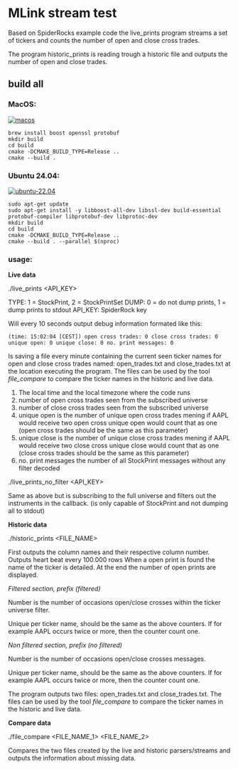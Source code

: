 # MLink stream test

Based on SpiderRocks example code the live_prints program streams a set of tickers and counts the number of open and close cross trades.

The program historic_prints is reading trough a historic file and outputs the number of open and close trades.

## build all

### MacOS:

[![macos](https://github.com/tickup-se/mlink_subscribe_test/actions/workflows/macos.yml/badge.svg)](https://github.com/tickup-se/mlink_subscribe_test/actions/workflows/macos.yml)

```
brew install boost openssl protobuf
mkdir build
cd build
cmake -DCMAKE_BUILD_TYPE=Release ..
cmake --build .
```

### Ubuntu 24.04:
[![ubuntu-22.04](https://github.com/tickup-se/mlink_subscribe_test/actions/workflows/ubuntu_24_04.yml/badge.svg)](https://github.com/tickup-se/mlink_subscribe_test/actions/workflows/ubuntu_24_04.yml)

```
sudo apt-get update
sudo apt-get install -y libboost-all-dev libssl-dev build-essential protobuf-compiler libprotobuf-dev libprotoc-dev
mkdir build
cd build
cmake -DCMAKE_BUILD_TYPE=Release ..
cmake --build . --parallel $(nproc)
```

### usage:

**Live data**

./live_prints <TYPE> <DUMP> <API_KEY> 

TYPE: 1 = StockPrint, 2 = StockPrintSet
DUMP: 0 = do not dump prints, 1 = dump prints to stdout
API_KEY: SpiderRock key

Will every 10 seconds output debug information formated like this:

```
(time: 15:02:04 [CEST]) open cross trades: 0 close cross trades: 0 unique open: 0 unique close: 0 no. print messages: 0
```

Is saving a file every minute containing the current seen ticker names for open and close cross trades named: open_trades.txt and close_trades.txt at the location executing the program. The files can be used by the tool *file_compare* to compare the ticker names in the historic and live data.


1. The local time and the local timezone where the code runs
2. number of open cross trades seen from the subscribed universe
3. number of close cross trades seen from the subscribed universe
4. unique open is the number of unique open cross trades mening if AAPL would receive two open cross unique open would count that as one (open cross trades should be the same as this parameter)
5. unique close is the number of unique close cross trades mening if AAPL would receive two close cross unique close would count that as one (close cross trades should be the same as this parameter)
6. no. print messages the number of all StockPrint messages without any filter decoded

./live_prints_no_filter <API_KEY>

Same as above but is subscribing to the full universe and filters out the instruments in the callback.
(is only capable of StockPrint and not dumping all to stdout)

**Historic data**

./historic_prints <FILE_NAME> 

First outputs the column names and their respective column number.
Outputs heart beat every 100.000 rows
When a open print is found the name of the ticker is detailed.
At the end the number of open prints are displayed.

*Filtered section, prefix (filtered)*

Number is the number of occasions open/close crosses within the ticker universe filter.

Unique per ticker name, should be the same as the above counters. If for example AAPL occurs twice or more, then the counter count one.

*Non filtered section, prefix (no filtered)*

Number is the number of occasions open/close crosses messages.

Unique per ticker name, should be the same as the above counters. If for example AAPL occurs twice or more, then the counter count one.


The program outputs two files: open_trades.txt and close_trades.txt. The files can be used by the tool *file_compare* to compare the ticker names in the historic and live data.

**Compare data**

./file_compare <FILE_NAME_1> <FILE_NAME_2> 

Compares the two files created by the live and historic parsers/streams and outputs the information about missing data.




